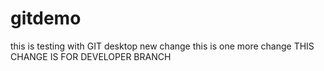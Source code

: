 # gitdemo
this is testing with GIT desktop new change
this is one more change
THIS CHANGE IS FOR DEVELOPER BRANCH

